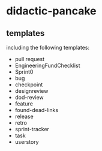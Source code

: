 # didactic-pancake

## templates

including the following templates:

- pull request
- EngineeringFundChecklist
- Sprint0
- bug
- checkpoint
- designreview
- dod-review
- feature
- found-dead-links
- release
- retro
- sprint-tracker
- task
- userstory
